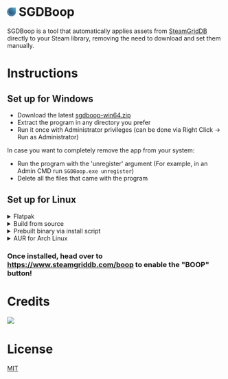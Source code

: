 # <img height="20px" src="./res/com.steamgriddb.SGDBoop.svg"> SGDBoop
SGDBoop is a tool that automatically applies assets from [SteamGridDB](https://www.steamgriddb.com/) directly to your Steam library, removing the need to download and set them manually.

# Instructions
## Set up for Windows
- Download the latest [sgdboop-win64.zip](https://github.com/SteamGridDB/SGDBoop/releases/latest/download/sgdboop-win64.zip)
- Extract the program in any directory you prefer
- Run it once with Administrator privileges (can be done via Right Click -> Run as Administrator)

In case you want to completely remove the app from your system:

- Run the program with the 'unregister' argument (For example, in an Admin CMD run `SGDBoop.exe unregister`)
- Delete all the files that came with the program

## Set up for Linux
<details>
  <summary>Flatpak</summary>
  
  <a href="https://flathub.org/apps/details/com.steamgriddb.SGDBoop" target="_blank" rel="noreferrer">
    <img height="56px" alt="Download on Flathub" src="https://flathub.org/assets/badges/flathub-badge-en.svg" />
  </a>  

  Or run `flatpak install flathub com.steamgriddb.SGDBoop`
</details>

<details>
  <summary>Build from source</summary>
  
  1. Install the following prerequisites via your distros package manager: `make` `gcc` `libcurl4-openssl-dev`
  2. ```sh
     git clone https://github.com/SteamGridDB/SGDBoop.git
     sudo make install -C SGDBoop
     ```
</details>

<details>
  <summary>Prebuilt binary via install script</summary>
  
  1. Download the latest [sgdboop-linux64.tar.gz](https://github.com/SteamGridDB/SGDBoop/releases/latest)
  2. ```sh
     mkdir sgdboop-linux64
     tar -zxf sgdboop-linux64.tar.gz -C sgdboop-linux64
     chmod +x sgdboop-linux64/install.sh
     sudo ./sgdboop-linux64/install.sh
     ```
</details>

<details>
  <summary>AUR for Arch Linux</summary>
  
  Install [the AUR package](https://aur.archlinux.org/packages/sgdboop-bin). This can be done with an AUR manager like `yay`:
    `yay -S sgdboop-bin`
</details>

### Once installed, head over to https://www.steamgriddb.com/boop to enable the "**BOOP**" button!

# Credits
<a href="https://github.com/SteamGridDB/SGDBoop/graphs/contributors">
  <img src="https://contrib.rocks/image?repo=SteamGridDB/SGDBoop" />
</a>

# License
[MIT](LICENSE)
